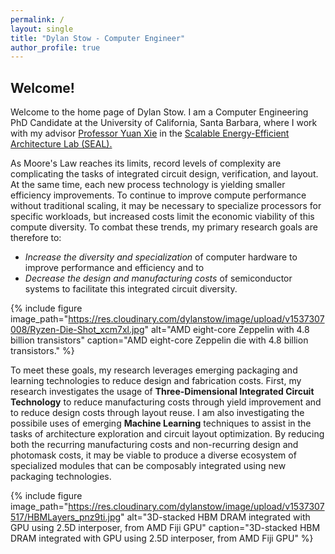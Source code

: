 ```yaml
---
permalink: /
layout: single
title: "Dylan Stow - Computer Engineer"
author_profile: true
---
```


## Welcome!

Welcome to the home page of Dylan Stow. I am a Computer Engineering PhD Candidate at the University of California, Santa Barbara, where I work with my advisor [Professor Yuan Xie](https://www.ece.ucsb.edu/~yuanxie/) in the [Scalable Energy-Efficient Architecture Lab (SEAL).](https://seal.ece.ucsb.edu/)

As Moore's Law reaches its limits, record levels of complexity are complicating the tasks of integrated circuit design, verification, and layout. At the same time, each new process technology is yielding smaller efficiency improvements. To continue to improve compute performance without traditional scaling, it may be necessary to specialize processors for specific workloads, but increased costs limit the economic viability of this compute diversity. To combat these trends, my primary research goals are therefore to:
+ *Increase the diversity and specialization* of computer hardware to improve performance and efficiency and to
+ *Decrease the design and manufacturing costs* of semiconductor systems to facilitate this integrated circuit diversity.

{% include figure image_path="https://res.cloudinary.com/dylanstow/image/upload/v1537307008/Ryzen-Die-Shot_xcm7xl.jpg" alt="AMD eight-core Zeppelin with 4.8 billion transistors" caption="AMD eight-core Zeppelin die with 4.8 billion transistors." %}

To meet these goals, my research leverages emerging packaging and learning technologies to reduce design and fabrication costs. First, my research investigates the usage of **Three-Dimensional Integrated Circuit Technology** to reduce manufacturing costs through yield improvement and to reduce design costs through layout reuse. I am also investigating the possibile uses of emerging **Machine Learning** techniques to assist in the tasks of architecture exploration and circuit layout optimization. By reducing both the recurring manufacturing costs and non-recurring design and photomask costs, it may be viable to produce a diverse ecosystem of specialized modules that can be composably integrated using new packaging technologies.

{% include figure image_path="https://res.cloudinary.com/dylanstow/image/upload/v1537307517/HBMLayers_pnz9ti.jpg" alt="3D-stacked HBM DRAM integrated with GPU using 2.5D interposer, from AMD Fiji GPU" caption="3D-stacked HBM DRAM integrated with GPU using 2.5D interposer, from AMD Fiji GPU" %}

